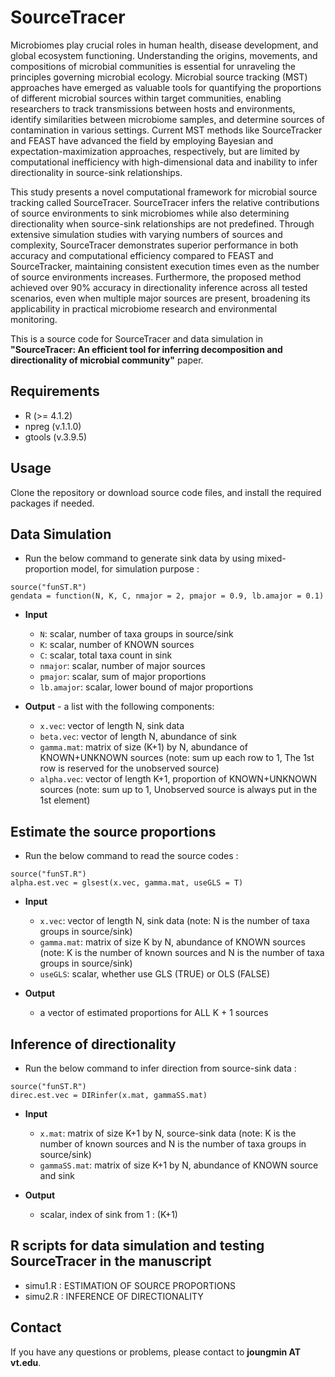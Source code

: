# SourceTracer
Microbiomes play crucial roles in human health, disease development, and global ecosystem functioning. Understanding the origins, movements, and compositions of microbial communities is essential for unraveling the principles governing microbial ecology. Microbial source tracking (MST) approaches have emerged as valuable tools for quantifying the proportions of different microbial sources within target communities, enabling researchers to track transmissions between hosts and environments, identify similarities between microbiome samples, and determine sources of contamination in various settings. Current MST methods like SourceTracker and FEAST have advanced the field by employing Bayesian and expectation-maximization approaches, respectively, but are limited by computational inefficiency with high-dimensional data and inability to infer directionality in source-sink relationships.

This study presents a novel computational framework for microbial source tracking called SourceTracer. SourceTracer infers the relative contributions of source environments to sink microbiomes while also determining directionality when source-sink relationships are not predefined. Through extensive simulation studies with varying numbers of sources and complexity, SourceTracer demonstrates superior performance in both accuracy and computational efficiency compared to FEAST and SourceTracker, maintaining consistent execution times even as the number of source environments increases. Furthermore, the proposed method achieved over 90\% accuracy in directionality inference across all tested scenarios, even when multiple major sources are present, broadening its applicability in practical microbiome research and environmental monitoring. 

This is a source code for SourceTracer and data simulation in **"SourceTracer: An efficient tool for inferring decomposition and directionality of microbial community"** paper.

## Requirements
* R (>= 4.1.2)
* npreg (v.1.1.0)
* gtools (v.3.9.5)

## Usage
Clone the repository or download source code files, and install the required packages if needed.

## Data Simulation
* Run the below command to generate sink data by using mixed-proportion model, for simulation purpose :
```
source("funST.R")
gendata = function(N, K, C, nmajor = 2, pmajor = 0.9, lb.amajor = 0.1)
```
* **Input**
  * `N`: scalar, number of taxa groups in source/sink
  * `K`: scalar, number of KNOWN sources
  * `C`: scalar, total taxa count in sink
  * `nmajor`: scalar, number of major sources
  * `pmajor`: scalar, sum of major proportions
  * `lb.amajor`: scalar, lower bound of major proportions

* **Output** - a list with the following components:
  * `x.vec`: vector of length N, sink data 
  * `beta.vec`: vector of length N, abundance of sink 
  * `gamma.mat`: matrix of size (K+1) by N, abundance of KNOWN+UNKNOWN sources (note: sum up each row to 1, The 1st row is reserved for the unobserved source)
  * `alpha.vec`: vector of length K+1, proportion of KNOWN+UNKNOWN sources (note: sum up to 1, Unobserved source is always put in the 1st element)

## Estimate the source proportions
* Run the below command to read the source codes :
```
source("funST.R")
alpha.est.vec = glsest(x.vec, gamma.mat, useGLS = T)
```
* **Input**
  * `x.vec`: vector of length N, sink data (note: N is the number of taxa groups in source/sink)
  * `gamma.mat`: matrix of size K by N, abundance of KNOWN sources (note: K is the number of known sources and N is the number of taxa groups in source/sink)
  * `useGLS`: scalar, whether use GLS (TRUE) or OLS (FALSE)
 
* **Output**
  * a vector of estimated proportions for ALL K + 1 sources

## Inference of directionality
* Run the below command to infer direction from source-sink data :
```
source("funST.R")
direc.est.vec = DIRinfer(x.mat, gammaSS.mat)
```
* **Input**
  * `x.mat`: matrix of size K+1 by N, source-sink data (note: K is the number of known sources and N is the number of taxa groups in source/sink)
  * `gammaSS.mat`: matrix of size K+1 by N, abundance of KNOWN source and sink

* **Output**
  * scalar, index of sink from 1 : (K+1)

## R scripts for data simulation and testing SourceTracer in the manuscript
* simu1.R : ESTIMATION OF SOURCE PROPORTIONS
* simu2.R : INFERENCE OF DIRECTIONALITY

## Contact
If you have any questions or problems, please contact to **joungmin AT vt.edu**.
